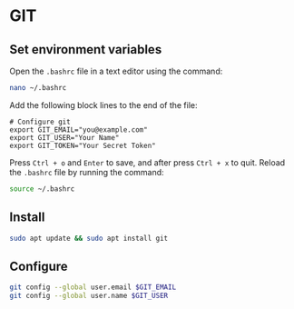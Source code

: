 # GIT

## Set environment variables

Open the `.bashrc` file in a text editor using the command:
```bash
nano ~/.bashrc
```
Add the following block lines to the end of the file:
```~/.bashrc
# Configure git
export GIT_EMAIL="you@example.com"
export GIT_USER="Your Name"
export GIT_TOKEN="Your Secret Token"
```
Press `Ctrl + o` and `Enter` to save, and after press `Ctrl + x` to quit.
Reload the `.bashrc` file by running the command:
```bash
source ~/.bashrc
```

## Install
```bash
sudo apt update && sudo apt install git
```
## Configure
```bash
git config --global user.email $GIT_EMAIL
git config --global user.name $GIT_USER
```
